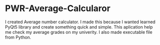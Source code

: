 # PWR-Average-Calcularor
I created  Average number calculator. I made this because I wanted learned PyQt5 library and create something quick and simple. This aplication help me check my average grades on my univerity. I also made executable file from Python.
